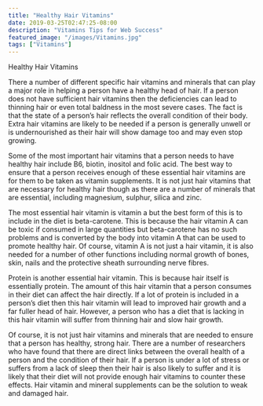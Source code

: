 ```yaml
---
title: "Healthy Hair Vitamins"
date: 2019-03-25T02:47:25-08:00
description: "Vitamins Tips for Web Success"
featured_image: "/images/Vitamins.jpg"
tags: ["Vitamins"]
---
```


Healthy Hair Vitamins

There a number of different specific hair vitamins and minerals that can play a major role in helping a person have a healthy head of hair. If a person does not have sufficient hair vitamins then the deficiencies can lead to thinning hair or even total baldness in the most severe cases. The fact is that the state of a person’s hair reflects the overall condition of their body. Extra hair vitamins are likely to be needed if a person is generally unwell or is undernourished as their hair will show damage too and may even stop growing.

Some of the most important hair vitamins that a person needs to have healthy hair include B6, biotin, inositol and folic acid. The best way to ensure that a person receives enough of these essential hair vitamins are for them to be taken as vitamin supplements. It is not just hair vitamins that are necessary for healthy hair though as there are a number of minerals that are essential, including magnesium, sulphur, silica and zinc.

The most essential hair vitamin is vitamin a but the best form of this is to include in the diet is beta-carotene. This is because the hair vitamin A can be toxic if consumed in large quantities but beta-carotene has no such problems and is converted by the body into vitamin A that can be used to promote healthy hair. Of course, vitamin A is not just a hair vitamin, it is also needed for a number of other functions including normal growth of bones, skin, nails and the protective sheath surrounding nerve fibres. 

Protein is another essential hair vitamin. This is because hair itself is essentially protein. The amount of this hair vitamin that a person consumes in their diet can affect the hair directly. If a lot of protein is included in a person’s diet then this hair vitamin will lead to improved hair growth and a far fuller head of hair. However, a person who has a diet that is lacking in this hair vitamin will suffer from thinning hair and slow hair growth.

Of course, it is not just hair vitamins and minerals that are needed to ensure that a person has healthy, strong hair. There are a number of researchers who have found that there are direct links between the overall health of a person and the condition of their hair. If a person is under a lot of stress or suffers from a lack of sleep then their hair is also likely to suffer and it is likely that their diet will not provide enough hair vitamins to counter these effects. Hair vitamin and mineral supplements can be the solution to weak and damaged hair.

